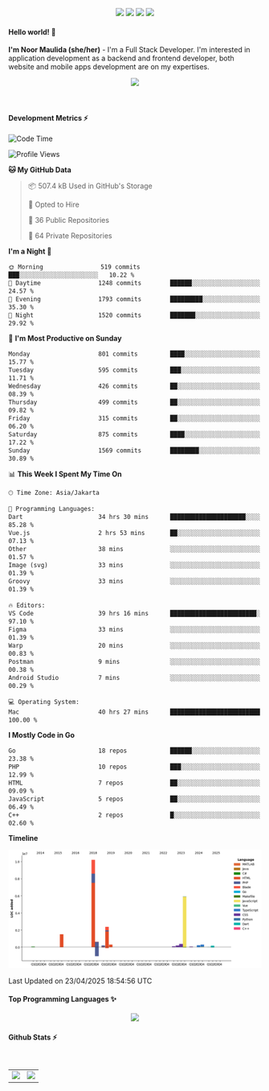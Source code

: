 <p align="center">
  <img src="https://dev.discordprofiles.me/badge/status/814439552055771206?simple=true">
  <img src="https://dev.discordprofiles.me/badge/playing/814439552055771206">
  <img src="https://dev.discordprofiles.me/badge/vscode/814439552055771206">
  <img src="https://dev.discordprofiles.me/badge/spotify/814439552055771206">
</p>

#### Hello world! 👋
**I'm Noor Maulida (she/her)** - I'm a Full Stack Developer. I'm interested in application development as a backend and frontend developer, both website and mobile apps development are on my expertises.

<p align="center">
  <img src="https://skillicons.dev/icons?i=go,laravel,nodejs,vue,react,flutter,python,mongodb,docker,aws,gcp" />
</p>
<br>

#### Development Metrics ⚡
<!--START_SECTION:waka-->
![Code Time](http://img.shields.io/badge/Code%20Time-934%20hrs%2039%20mins-blue)

![Profile Views](http://img.shields.io/badge/Profile%20Views-4-blue)

**🐱 My GitHub Data** 

> 📦 507.4 kB Used in GitHub's Storage 
 > 
> 💼 Opted to Hire
 > 
> 📜 36 Public Repositories 
 > 
> 🔑 64 Private Repositories 
 > 
**I'm a Night 🦉** 

```text
🌞 Morning                519 commits         ███░░░░░░░░░░░░░░░░░░░░░░   10.22 % 
🌆 Daytime                1248 commits        ██████░░░░░░░░░░░░░░░░░░░   24.57 % 
🌃 Evening                1793 commits        █████████░░░░░░░░░░░░░░░░   35.30 % 
🌙 Night                  1520 commits        ███████░░░░░░░░░░░░░░░░░░   29.92 % 
```
📅 **I'm Most Productive on Sunday** 

```text
Monday                   801 commits         ████░░░░░░░░░░░░░░░░░░░░░   15.77 % 
Tuesday                  595 commits         ███░░░░░░░░░░░░░░░░░░░░░░   11.71 % 
Wednesday                426 commits         ██░░░░░░░░░░░░░░░░░░░░░░░   08.39 % 
Thursday                 499 commits         ██░░░░░░░░░░░░░░░░░░░░░░░   09.82 % 
Friday                   315 commits         ██░░░░░░░░░░░░░░░░░░░░░░░   06.20 % 
Saturday                 875 commits         ████░░░░░░░░░░░░░░░░░░░░░   17.22 % 
Sunday                   1569 commits        ████████░░░░░░░░░░░░░░░░░   30.89 % 
```


📊 **This Week I Spent My Time On** 

```text
🕑︎ Time Zone: Asia/Jakarta

💬 Programming Languages: 
Dart                     34 hrs 30 mins      █████████████████████░░░░   85.28 % 
Vue.js                   2 hrs 53 mins       ██░░░░░░░░░░░░░░░░░░░░░░░   07.13 % 
Other                    38 mins             ░░░░░░░░░░░░░░░░░░░░░░░░░   01.57 % 
Image (svg)              33 mins             ░░░░░░░░░░░░░░░░░░░░░░░░░   01.39 % 
Groovy                   33 mins             ░░░░░░░░░░░░░░░░░░░░░░░░░   01.39 % 

🔥 Editors: 
VS Code                  39 hrs 16 mins      ████████████████████████░   97.10 % 
Figma                    33 mins             ░░░░░░░░░░░░░░░░░░░░░░░░░   01.39 % 
Warp                     20 mins             ░░░░░░░░░░░░░░░░░░░░░░░░░   00.83 % 
Postman                  9 mins              ░░░░░░░░░░░░░░░░░░░░░░░░░   00.38 % 
Android Studio           7 mins              ░░░░░░░░░░░░░░░░░░░░░░░░░   00.29 % 

💻 Operating System: 
Mac                      40 hrs 27 mins      █████████████████████████   100.00 % 
```

**I Mostly Code in Go** 

```text
Go                       18 repos            ██████░░░░░░░░░░░░░░░░░░░   23.38 % 
PHP                      10 repos            ███░░░░░░░░░░░░░░░░░░░░░░   12.99 % 
HTML                     7 repos             ██░░░░░░░░░░░░░░░░░░░░░░░   09.09 % 
JavaScript               5 repos             ██░░░░░░░░░░░░░░░░░░░░░░░   06.49 % 
C++                      2 repos             █░░░░░░░░░░░░░░░░░░░░░░░░   02.60 % 
```



**Timeline**

![Lines of Code chart](https://raw.githubusercontent.com/noormaulida/noormaulida/main/assets/bar_graph.png)


 Last Updated on 23/04/2025 18:54:56 UTC
<!--END_SECTION:waka-->

#### Top Programming Languages ✨
<p align="center">
  <img src="https://api.githubtrends.io/user/svg/noormaulida/langs?time_range=one_year&include_private=true&compact=true&theme=dark" />
</p>

#### Github Stats ⚡
<p align="center">
  <table>
    <tr>
      <td>
        <img src="https://github-readme-streak-stats.herokuapp.com?user=noormaulida&theme=react&hide_border=true&mode=weekly" height="180" />
      </td>
      <td>
        <img src="https://github-readme-stats.vercel.app/api?username=noormaulida&theme=react&count_private=true&hide_border=true&line_height=20" height="180"/>
      </td>
    </tr>
</p>
<br>
